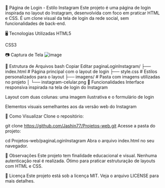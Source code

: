 📸 Página de Login - Estilo Instagram
Este projeto é uma página de login inspirada no layout do Instagram, desenvolvida com foco em praticar HTML e CSS. É um clone visual da tela de login da rede social, sem funcionalidades de back-end.

🖥️ Tecnologias Utilizadas
HTML5

CSS3

📷 Captura de Tela
![image](https://github.com/user-attachments/assets/c6fef400-0633-4e36-8a89-dbd908585387)


📁 Estrutura de Arquivos
bash
Copiar
Editar
paginaLoginInstagram/
├── index.html         # Página principal com o layout de login
├── style.css          # Estilos personalizados para o layout
├── imagens/           # Pasta com imagens utilizadas no projeto
│   └── instagram-celular.png
🧩 Funcionalidades
Interface responsiva inspirada na tela de login do Instagram

Layout com duas colunas: uma imagem ilustrativa e o formulário de login

Elementos visuais semelhantes aos da versão web do Instagram

🚀 Como Visualizar
Clone o repositório:



git clone https://github.com/Jashin77/Projetos-web.git
Acesse a pasta do projeto:


cd Projetos-web/paginaLoginInstagram
Abra o arquivo index.html no seu navegador.

📌 Observações
Este projeto tem finalidade educacional e visual. Nenhuma autenticação real é realizada.
Ótimo para praticar estruturação de layouts com HTML e CSS.

📄 Licença
Este projeto está sob a licença MIT. Veja o arquivo LICENSE para mais detalhes.
